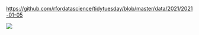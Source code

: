 https://github.com/rfordatascience/tidytuesday/blob/master/data/2021/2021-01-05



![](/20210105-W01-Transit_Cost_Project.png)